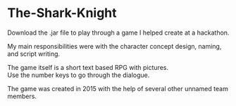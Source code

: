 # The-Shark-Knight
Download the .jar file to play through a game I helped create at a hackathon.

My main responsibilities were with the character concept design, naming, and script writing. 

The game itself is a short text based RPG with pictures.  
Use the number keys to go through the dialogue.

The game was created in 2015 with the help of several other unnamed team members. 
